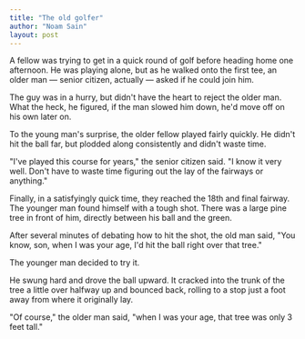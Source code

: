 ```yaml
---
title: "The old golfer"
author: "Noam Sain"
layout: post
---
```


A fellow was trying to get in a quick round of golf before heading home one afternoon. He was playing alone, but as he walked onto the first tee, an older man — senior citizen, actually — asked if he could join him.

The guy was in a hurry, but didn't have the heart to reject the older man. What the heck, he figured, if the man slowed him down, he'd move off on his own later on.

To the young man's surprise, the older fellow played fairly quickly. He didn't hit the ball far, but plodded along consistently and didn't waste time.

"I've played this course for years," the senior citizen said. "I know it very well. Don't have to waste time figuring out the lay of the fairways or anything."

Finally, in a satisfyingly quick time, they reached the 18th and final fairway. The younger man found himself with a tough shot. There was a large pine tree in front of him, directly between his ball and the green.

After several minutes of debating how to hit the shot, the old man said, "You know, son, when I was your age, I'd hit the ball right over that tree."

The younger man decided to try it.

He swung hard and drove the ball upward. It cracked into the trunk of the tree a little over halfway up and bounced back, rolling to a stop just a foot away from where it originally lay.

"Of course," the older man said, "when I was your age, that tree was only 3 feet tall."
